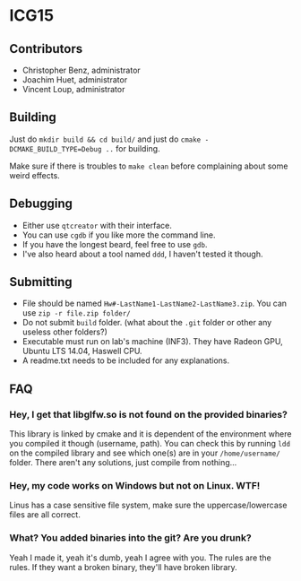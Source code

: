 # ICG15

## Contributors
* Christopher Benz, administrator
* Joachim Huet, administrator
* Vincent Loup, administrator

## Building
Just do `mkdir build && cd build/` and just do `cmake -DCMAKE_BUILD_TYPE=Debug ..` for building.

Make sure if there is troubles to `make clean` before complaining about some weird effects.

## Debugging
* Either use `qtcreator` with their interface.
* You can use `cgdb` if you like more the command line.
* If you have the longest beard, feel free to use `gdb`.
* I've also heard about a tool named `ddd`, I haven't tested it though.

## Submitting
* File should be named `Hw#-LastName1-LastName2-LastName3.zip`. You can use `zip -r file.zip folder/`
* Do not submit `build` folder. (what about the `.git` folder or other any useless other folders?)
* Executable must run on lab's machine (INF3). They have Radeon GPU, Ubuntu LTS 14.04, Haswell CPU.
* A readme.txt needs to be included for any explanations.

## FAQ
### Hey, I get that libglfw.so is not found on the provided binaries?
This library is linked by cmake and it is dependent of the environment where you compiled it though (username, path).
You can check this by running `ldd` on the compiled library and see which one(s) are in your `/home/username/` folder.
There aren't any solutions, just compile from nothing...

### Hey, my code works on Windows but not on Linux. WTF!
Linus has a case sensitive file system, make sure the uppercase/lowercase files are all correct.

### What? You added binaries into the git? Are you drunk?
Yeah I made it, yeah it's dumb, yeah I agree with you.
The rules are the rules.
If they want a broken binary, they'll have broken library.
